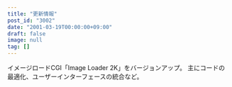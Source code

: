 ```yaml
---
title: "更新情報"
post_id: "3002"
date: "2001-03-19T00:00:00+09:00"
draft: false
image: null
tag: []
---
```



イメージロードCGI「Image Loader 2K」をバージョンアップ。 主にコードの最適化、ユーザーインターフェースの統合など。
